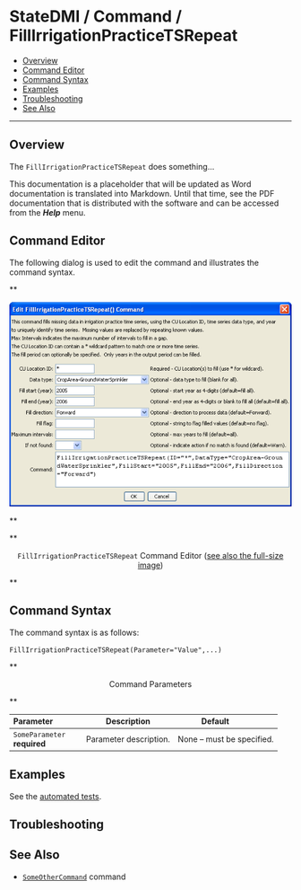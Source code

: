 # StateDMI / Command / FillIrrigationPracticeTSRepeat #

* [Overview](#overview)
* [Command Editor](#command-editor)
* [Command Syntax](#command-syntax)
* [Examples](#examples)
* [Troubleshooting](#troubleshooting)
* [See Also](#see-also)

-------------------------

## Overview ##

The `FillIrrigationPracticeTSRepeat` does something...

This documentation is a placeholder that will be updated as Word documentation is translated into Markdown.
Until that time, see the PDF documentation that is distributed with the software and can be accessed
from the ***Help*** menu.

## Command Editor ##

The following dialog is used to edit the command and illustrates the command syntax.

**<p style="text-align: center;">
![FillIrrigationPracticeTSRepeat](FillIrrigationPracticeTSRepeat.png)
</p>**

**<p style="text-align: center;">
`FillIrrigationPracticeTSRepeat` Command Editor (<a href="../FillIrrigationPracticeTSRepeat.png">see also the full-size image</a>)
</p>**

## Command Syntax ##

The command syntax is as follows:

```text
FillIrrigationPracticeTSRepeat(Parameter="Value",...)
```
**<p style="text-align: center;">
Command Parameters
</p>**

| **Parameter**&nbsp;&nbsp;&nbsp;&nbsp;&nbsp;&nbsp;&nbsp;&nbsp;&nbsp;&nbsp;&nbsp;&nbsp; | **Description** | **Default**&nbsp;&nbsp;&nbsp;&nbsp;&nbsp;&nbsp;&nbsp;&nbsp;&nbsp;&nbsp; |
| --------------|-----------------|----------------- |
|`SomeParameter`<br>**required**|Parameter description.|None – must be specified.|

## Examples ##

See the [automated tests](https://github.com/OpenCDSS/cdss-app-statedmi-test/tree/master/test/regression/commands/FillIrrigationPracticeTSRepeat).

## Troubleshooting ##

## See Also ##

* [`SomeOtherCommand`](../SomeOtherCommand/SomeOtherCommand) command
